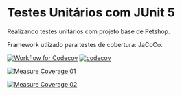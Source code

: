 # Testes Unitários com JUnit 5

Realizando testes unitários com projeto base de Petshop.

Framework utlizado para testes de cobertura: JaCoCo.

[![Workflow for Codecov](https://github.com/angelovictor/testes-unitarios-junit5/actions/workflows/main.yml/badge.svg)](https://github.com/angelovictor/testes-unitarios-junit5/actions/workflows/main.yml) [![codecov](https://codecov.io/gh/angelovictor/testes-unitarios-junit5/branch/main/graph/badge.svg?token=A8IELE7K13)](https://codecov.io/gh/angelovictor/testes-unitarios-junit5)

[![Measure Coverage 01](https://github.com/angelovictor/testes-unitarios-junit5/actions/workflows/mainCoverage01.yml/badge.svg)](https://github.com/angelovictor/testes-unitarios-junit5/actions/workflows/mainCoverage01.yml)

[![Measure Coverage 02](https://github.com/angelovictor/testes-unitarios-junit5/actions/workflows/mainCoverage02.yml/badge.svg)](https://github.com/angelovictor/testes-unitarios-junit5/actions/workflows/mainCoverage02.yml)


